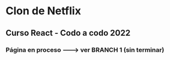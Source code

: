# Clon de Netflix
## Curso React - Codo a codo 2022

### Página en proceso ---> ver BRANCH 1 (sin terminar)
